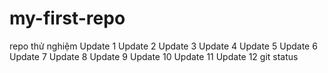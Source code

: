 # my-first-repo
repo thử nghiệm
Update 1
Update 2
Update 3
Update 4
Update 5
Update 6
Update 7
Update 8
Update 9
Update 10
Update 11
Update 12
 git status
